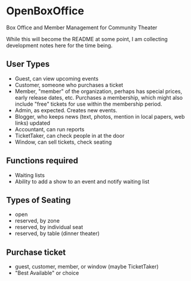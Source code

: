 OpenBoxOffice
=============

Box Office and Member Management for Community Theater

While this will become the README at some point, I am collecting development notes here for the time being.

User Types
----------

* Guest, can view upcoming events
* Customer, someone who purchases a ticket
* Member, "member" of the organization, perhaps has special prices, early release dates, etc. Purchases a membership, which might also include "free" tickets for use within the membership period.
* Admin, as expected. Creates new events.
* Blogger, who keeps news (text, photos, mention in local papers, web links) updated
* Accountant, can run reports
* TicketTaker, can check people in at the door
* Window, can sell tickets, check seating

Functions required
------------------

* Waiting lists
* Ability to add a show to an event and notify waiting list

Types of Seating
----------------

* open
* reserved, by zone
* reserved, by individual seat
* reserved, by table (dinner theater)

Purchase ticket
---------------

* guest, customer, member, or window (maybe TicketTaker)
* "Best Available" or choice

